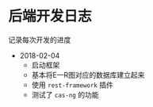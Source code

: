 # 后端开发日志

记录每次开发的进度

- 2018-02-04
  - 启动框架
  - 基本将E—R图对应的数据库建立起来
  - 使用 `rest-framework` 插件
  - 测试了 `cas-ng` 的功能